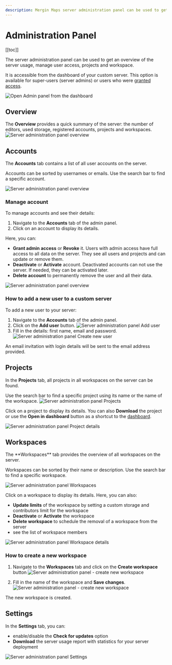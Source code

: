 ```yaml
---
description: Mergin Maps server administration panel can be used to get an overview of the server usage, manage user access, projects and workspace.
---
```


# Administration Panel

[[toc]]

The server administration panel can be used to get an overview of the server usage, manage user access, projects and workspace.

It is accessible from the dashboard of your custom server. This option is available for super-users (server admins) or users who were [granted access](#accounts).

![Open Admin panel from the dashboard](./dashboard-admin-panel.jpg "Open Admin panel from the dashboard")

## Overview
The **Overview** provides a quick summary of the server: the number of editors, used storage, registered accounts, projects and workspaces.
![Server administration panel overview](./admin-panel-overview.jpg "Server administration panel overview")


## Accounts
The **Accounts** tab contains a list of all user accounts on the server.

Accounts can be sorted by usernames or emails. Use the search bar to find a specific account.

![Server administration panel overview](./admin-panel-accounts.jpg "Server administration panel overview")

### Manage account
To manage accounts and see their details:
1. Navigate to the **Accounts** tab of the admin panel. 
2. Click on an account to display its details. 

Here, you can:
- **Grant admin access** or **Revoke** it. Users with admin access have full access to all data on the server. They see all users and projects and can update or remove them.
- **Deactivate** or **Activate** account. Deactivated accounts can not use the server. If needed, they can be activated later.
- **Delete account** to permanently remove the user and all their data.

![Server administration panel overview](./admin-panel-account-details.jpg "Server administration panel overview")


### How to add a new user to a custom server
To add a new user to your server:
1. Navigate to the **Accounts** tab of the admin panel.
2. Click on the **Add user** button.
![Server administration panel Add user](./admin-panel-accounts-add-user.jpg "Server administration panel Add user")
3. Fill in the details: first name, email and password.
![Server administration panel Create new user](./admin-panel-accounts-create-new-user.jpg "Server administration panel Create new user")

An email invitation with login details will be sent to the email address provided. 


## Projects
In the **Projects** tab, all projects in all workspaces on the server can be found.

Use the search bar to find a specific project using its name or the name of the workspace.
![Server administration panel Projects](./admin-panel-projects.jpg "Server administration panel Projects")

Click on a project to display its details. You can also **Download** the project or use the **Open in dashboard** button as a shortcut to the [dashboard](../../manage/dashboard/).

![Server administration panel Project details](./admin-panel-project-detail.jpg "Server administration panel Project details")


## Workspaces
<ServerType type="EE" />
The **Workspaces** tab provides the overview of all workspaces on the server.

Workspaces can be sorted by their name or description. Use the search bar to find a specific workspace.

![Server administration panel Workspaces](./admin-panel-workspaces.jpg "Server administration panel Workspaces")

Click on a workspace to display its details. Here, you can also:
- **Update limits** of the workspace by setting a custom storage and contributors limit for the workspace
- **Deactivate** or **Activate** the workspace
- **Delete workspace** to schedule the removal of a workspace from the server
- see the list of workspace members

![Server administration panel Workspace details](./admin-panel-workspace-details.jpg "Server administration panel Workspace details")

### How to create a new workspace

1. Navigate to the **Workspaces** tab and click on the **Create workspace** button
   ![Server administration panel - create new workspace](./admin-panel-workspaces-create-workspace.jpg "Server administration panel - create new workspace")

2. Fill in the name of the workspace and **Save changes**.
![Server administration panel - create new workspace](./admin-panel-workspaces-create-workspace-form.jpg "Server administration panel - create new workspace")

The new workspace is created.

## Settings
In the **Settings** tab, you can:
- enable/disable the **Check for updates** option
- **Download** the server usage report with statistics for your server deployment

![Server administration panel Settings](./admin-panel-settings.jpg "Server administration panel Settings")

